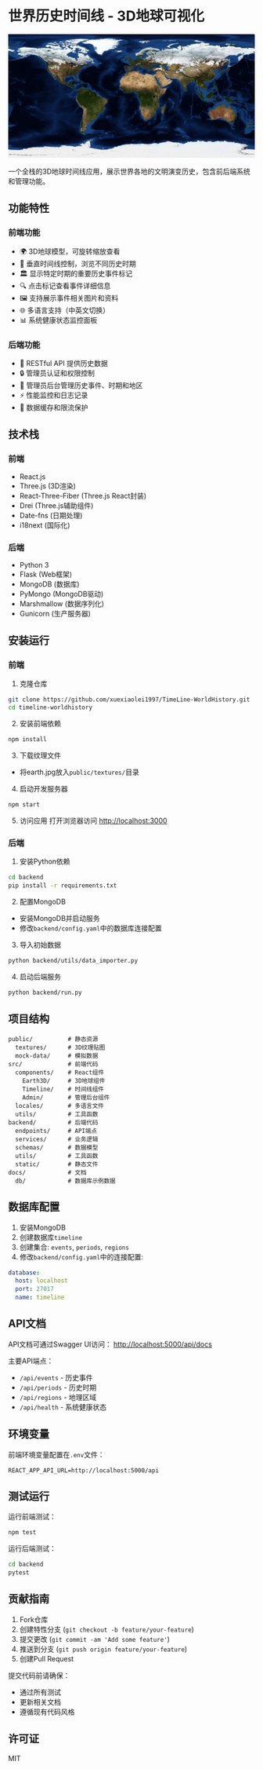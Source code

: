 # 世界历史时间线 - 3D地球可视化

![项目截图](public/textures/earth.jpg)

一个全栈的3D地球时间线应用，展示世界各地的文明演变历史，包含前后端系统和管理功能。

## 功能特性

### 前端功能
- 🌍 3D地球模型，可旋转缩放查看
- 📅 垂直时间线控制，浏览不同历史时期
- 🏛️ 显示特定时期的重要历史事件标记
- 🔍 点击标记查看事件详细信息
- 🖼️ 支持展示事件相关图片和资料
- 🌐 多语言支持（中英文切换）
- 📊 系统健康状态监控面板

### 后端功能
- 🚀 RESTful API 提供历史数据
- 🔒 管理员认证和权限控制
- 📝 管理员后台管理历史事件、时期和地区
- ⚡ 性能监控和日志记录
- 🔄 数据缓存和限流保护

## 技术栈

### 前端
- React.js
- Three.js (3D渲染)
- React-Three-Fiber (Three.js React封装)
- Drei (Three.js辅助组件)
- Date-fns (日期处理)
- i18next (国际化)

### 后端
- Python 3
- Flask (Web框架)
- MongoDB (数据库)
- PyMongo (MongoDB驱动)
- Marshmallow (数据序列化)
- Gunicorn (生产服务器)

## 安装运行

### 前端
1. 克隆仓库
```bash
git clone https://github.com/xuexiaolei1997/TimeLine-WorldHistory.git
cd timeline-worldhistory
```

2. 安装前端依赖
```bash
npm install
```

3. 下载纹理文件
- 将earth.jpg放入`public/textures/`目录

4. 启动开发服务器
```bash
npm start
```

5. 访问应用
打开浏览器访问 [http://localhost:3000](http://localhost:3000)

### 后端
1. 安装Python依赖
```bash
cd backend
pip install -r requirements.txt
```

2. 配置MongoDB
- 安装MongoDB并启动服务
- 修改`backend/config.yaml`中的数据库连接配置

3. 导入初始数据
```bash
python backend/utils/data_importer.py
```

4. 启动后端服务
```bash
python backend/run.py
```

## 项目结构

```
public/          # 静态资源
  textures/      # 3D纹理贴图
  mock-data/     # 模拟数据
src/             # 前端代码
  components/    # React组件
    Earth3D/     # 3D地球组件
    Timeline/    # 时间线组件
    Admin/       # 管理后台组件
  locales/       # 多语言文件
  utils/         # 工具函数
backend/         # 后端代码
  endpoints/     # API端点
  services/      # 业务逻辑
  schemas/       # 数据模型
  utils/         # 工具函数
  static/        # 静态文件
docs/            # 文档
  db/            # 数据库示例数据
```

## 数据库配置

1. 安装MongoDB
2. 创建数据库`timeline`
3. 创建集合: `events`, `periods`, `regions`
4. 修改`backend/config.yaml`中的连接配置:
```yaml
database:
  host: localhost
  port: 27017
  name: timeline
```

## API文档

API文档可通过Swagger UI访问：
[http://localhost:5000/api/docs](http://localhost:5000/api/docs)

主要API端点：
- `/api/events` - 历史事件
- `/api/periods` - 历史时期
- `/api/regions` - 地理区域
- `/api/health` - 系统健康状态

## 环境变量

前端环境变量配置在`.env`文件：
```
REACT_APP_API_URL=http://localhost:5000/api
```

## 测试运行

运行前端测试：
```bash
npm test
```

运行后端测试：
```bash
cd backend
pytest
```

## 贡献指南

1. Fork仓库
2. 创建特性分支 (`git checkout -b feature/your-feature`)
3. 提交更改 (`git commit -am 'Add some feature'`)
4. 推送到分支 (`git push origin feature/your-feature`)
5. 创建Pull Request

提交代码前请确保：
- 通过所有测试
- 更新相关文档
- 遵循现有代码风格

## 许可证

MIT
